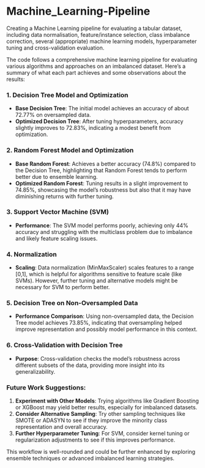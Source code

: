 # Machine_Learning-Pipeline
Creating a Machine Learning pipeline for evaluating a tabular dataset, including data normalisation, feature/instance selection, class imbalance correction, several (appropriate) machine learning models, hyperparameter tuning and cross-validation evaluation.

The code follows a comprehensive machine learning pipeline for evaluating various algorithms and approaches on an imbalanced dataset. Here’s a summary of what each part achieves and some observations about the results:

### 1. Decision Tree Model and Optimization

- **Base Decision Tree**: The initial model achieves an accuracy of about 72.77% on oversampled data.
- **Optimized Decision Tree**: After tuning hyperparameters, accuracy slightly improves to 72.83%, indicating a modest benefit from optimization.
  
### 2. Random Forest Model and Optimization

- **Base Random Forest**: Achieves a better accuracy (74.8%) compared to the Decision Tree, highlighting that Random Forest tends to perform better due to ensemble learning.
- **Optimized Random Forest**: Tuning results in a slight improvement to 74.85%, showcasing the model’s robustness but also that it may have diminishing returns with further tuning.

### 3. Support Vector Machine (SVM)

- **Performance**: The SVM model performs poorly, achieving only 44% accuracy and struggling with the multiclass problem due to imbalance and likely feature scaling issues.
  
### 4. Normalization

- **Scaling**: Data normalization (MinMaxScaler) scales features to a range [0,1], which is helpful for algorithms sensitive to feature scale (like SVMs). However, further tuning and alternative models might be necessary for SVM to perform better.

### 5. Decision Tree on Non-Oversampled Data

- **Performance Comparison**: Using non-oversampled data, the Decision Tree model achieves 73.85%, indicating that oversampling helped improve representation and possibly model performance in this context.

### 6. Cross-Validation with Decision Tree

- **Purpose**: Cross-validation checks the model’s robustness across different subsets of the data, providing more insight into its generalizability.

### Future Work Suggestions:

1. **Experiment with Other Models**: Trying algorithms like Gradient Boosting or XGBoost may yield better results, especially for imbalanced datasets.
2. **Consider Alternative Sampling**: Try other sampling techniques like SMOTE or ADASYN to see if they improve the minority class representation and overall accuracy.
3. **Further Hyperparameter Tuning**: For SVM, consider kernel tuning or regularization adjustments to see if this improves performance.

This workflow is well-rounded and could be further enhanced by exploring ensemble techniques or advanced imbalanced learning strategies.
